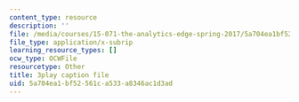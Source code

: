 ```yaml
---
content_type: resource
description: ''
file: /media/courses/15-071-the-analytics-edge-spring-2017/5a704ea1bf52561ca533a8346ac1d3ad_fuUC0WVeKsg.vtt
file_type: application/x-subrip
learning_resource_types: []
ocw_type: OCWFile
resourcetype: Other
title: 3play caption file
uid: 5a704ea1-bf52-561c-a533-a8346ac1d3ad
---
```

